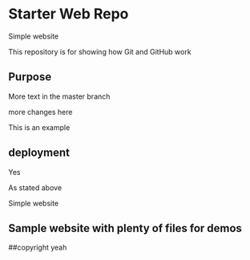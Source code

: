 # Starter Web Repo

Simple website

This repository is for showing how Git and GitHub work

## Purpose

More text in the master branch

more changes here

This is an example

## deployment

Yes

As stated above 

Simple website
## Sample website with plenty of files for demos

##copyright
yeah